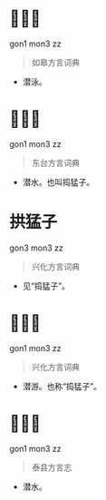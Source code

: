 # 𠞖猛子
gon1 mon3 zz
> 如皋方言词典
- 潜泳。

# 𠞖猛子
gon1 mon3 zz
> 东台方言词典
- 潜水。也叫捣猛子。

# 拱猛子
gon3 mon3 zz
> 兴化方言词典
- 见“捣猛子”。

# 𠞖猛子
gon1 mon3 zz
> 兴化方言词典
- 潜游。也称“捣猛子”。

# 𠞖猛子
gon1 mon3 zz
> 泰县方言志
- 潜水。
